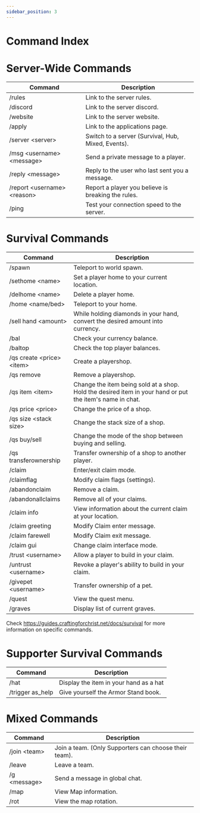 ```yaml
---
sidebar_position: 3
---
```

# Command Index

# Server-Wide Commands
| Command                                         | Description                                                                                                              |
| ----------------------------------------------- | ------------------------------------------------------------------------------------------------------------------------ |
| /rules                                          | Link to the server rules.                                                                                                |
| /discord                                        | Link to the server discord.                                                                                              |
| /website                                        | Link to the server website.                                                                                              |
| /apply                                          | Link to the applications page.                                                                                           |
| /server \<server\>                              | Switch to a server (Survival, Hub, Mixed, Events).                                                                       |
| /msg \<username\> \<message\>                   | Send a private message to a player.                                                                                      |
| /reply \<message\>                              | Reply to the user who last sent you a message.                                                                           |
| /report \<username\> \<reason\>                 | Report a player you believe is breaking the rules.                                                                       |
| /ping                                           | Test your connection speed to the server.                                                                                |

# Survival Commands 

| Command                                         | Description                                                                                                              |
| ----------------------------------------------- | ------------------------------------------------------------------------------------------------------------------------ |
| /spawn                                          | Teleport to world spawn.                                                                                                 |
| /sethome \<name\>                               | Set a player home to your current location.                                                                              |
| /delhome \<name\>                               | Delete a player home.
| /home \<name/bed\>                              | Teleport to your home.                                                                                                   |
| /sell hand \<amount\>                           | While holding diamonds in your hand, convert the desired amount into currency.                                           |
| /bal                                            | Check your currency balance.                                                                                             |
| /baltop                                         | Check the top player balances.                                                                                           |
| /qs create \<price\> \<item\>                   | Create a playershop.                                                                                                     |           
| /qs remove                                      | Remove a playershop.                                                                                                     |
| /qs item \<item\>                               | Change the item being sold at a shop. Hold the desired item in your hand or put the item's name in chat.                 |
| /qs price \<price\>                             | Change the price of a shop.                                                                                              |
| /qs size \<stack size\>                         | Change the stack size of a shop.                                                                                         |
| /qs buy/sell                                    | Change the mode of the shop between buying and selling.                                                                  |
| /qs transferownership                           | Transfer ownership of a shop to another player.                                                                          |
| /claim                                          | Enter/exit claim mode.                                                                                                   |
| /claimflag                                      | Modify claim flags (settings).                                                                                           |
| /abandonclaim                                   | Remove a claim.                                                                                                          |
| /abandonallclaims                               | Remove all of your claims.                                                                                               |
| /claim info                                     | View information about the current claim at your location.                                                               |
| /claim greeting                                 | Modify Claim enter message.                                                                                              |
| /claim farewell                                 | Modify Claim exit message.                                                                                               |
| /claim gui                                      | Change claim interface mode.                                                                                             |  
| /trust \<username\>                             | Allow a player to build in your claim.                                                                                   |
| /untrust \<username\>                           | Revoke a player's ability to build in your claim.                                                                        |
| /givepet \<username\>                           | Transfer ownership of a pet.                                                                                             |
| /quest                                          | View the quest menu.                                                                                                     |
| /graves                                         | Display list of current graves.                                                                                          |

Check https://guides.craftingforchrist.net/docs/survival for more information on specific commands.

# Supporter Survival Commands 
| Command                                         | Description                                                                                                              |
| ----------------------------------------------- | ------------------------------------------------------------------------------------------------------------------------ |
| /hat                                            | Display the item in your hand as a hat                                                                                   |
| /trigger as_help                                | Give yourself the Armor Stand book.                                                                                      |

# Mixed Commands
| Command                                         | Description                                                                                                              |
| ----------------------------------------------- | ------------------------------------------------------------------------------------------------------------------------ |
| /join \<team\>                                  | Join a team. (Only Supporters can choose their team).                                                                    |
| /leave                                          | Leave a team.                                                                                                            |
| /g \<message\>                                  | Send a message in global chat.                                                                                           |
| /map                                            | View Map information.                                                                                                    |
| /rot                                            | View the map rotation.                                                                                                   |
